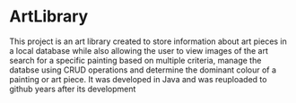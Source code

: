 # ArtLibrary
This project is an art library created to store information about art pieces in a local database while also allowing the user to view images of the art search for a specific painting based on multiple criteria, manage the databse using CRUD operations and determine the dominant colour of a painting or art piece.
It was developed in Java and was reuploaded to github years after its development

